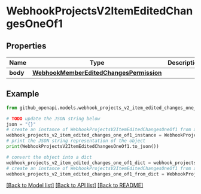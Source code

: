 # WebhookProjectsV2ItemEditedChangesOneOf1


## Properties

Name | Type | Description | Notes
------------ | ------------- | ------------- | -------------
**body** | [**WebhookMemberEditedChangesPermission**](WebhookMemberEditedChangesPermission.md) |  | 

## Example

```python
from github_openapi.models.webhook_projects_v2_item_edited_changes_one_of1 import WebhookProjectsV2ItemEditedChangesOneOf1

# TODO update the JSON string below
json = "{}"
# create an instance of WebhookProjectsV2ItemEditedChangesOneOf1 from a JSON string
webhook_projects_v2_item_edited_changes_one_of1_instance = WebhookProjectsV2ItemEditedChangesOneOf1.from_json(json)
# print the JSON string representation of the object
print(WebhookProjectsV2ItemEditedChangesOneOf1.to_json())

# convert the object into a dict
webhook_projects_v2_item_edited_changes_one_of1_dict = webhook_projects_v2_item_edited_changes_one_of1_instance.to_dict()
# create an instance of WebhookProjectsV2ItemEditedChangesOneOf1 from a dict
webhook_projects_v2_item_edited_changes_one_of1_from_dict = WebhookProjectsV2ItemEditedChangesOneOf1.from_dict(webhook_projects_v2_item_edited_changes_one_of1_dict)
```
[[Back to Model list]](../README.md#documentation-for-models) [[Back to API list]](../README.md#documentation-for-api-endpoints) [[Back to README]](../README.md)


